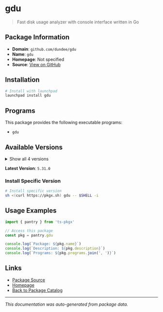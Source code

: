 # gdu

> Fast disk usage analyzer with console interface written in Go

## Package Information

- **Domain**: `github.com/dundee/gdu`
- **Name**: `gdu`
- **Homepage**: Not specified
- **Source**: [View on GitHub](https://github.com/pkgxdev/pantry/tree/main/projects/github.com/dundee/gdu/package.yml)

## Installation

```bash
# Install with launchpad
launchpad install gdu
```

## Programs

This package provides the following executable programs:

- `gdu`

## Available Versions

<details>
<summary>Show all 4 versions</summary>

- `5.31.0`, `5.30.1`, `5.30.0`, `5.29.0`

</details>

**Latest Version**: `5.31.0`

### Install Specific Version

```bash
# Install specific version
sh <(curl https://pkgx.sh) gdu -- $SHELL -i
```

## Usage Examples

```typescript
import { pantry } from 'ts-pkgx'

// Access this package
const pkg = pantry.gdu

console.log(`Package: ${pkg.name}`)
console.log(`Description: ${pkg.description}`)
console.log(`Programs: ${pkg.programs.join(', ')}`)
```

## Links

- [Package Source](https://github.com/pkgxdev/pantry/tree/main/projects/github.com/dundee/gdu/package.yml)
- [Homepage](#)
- [Back to Package Catalog](../../../package-catalog.md)

---

*This documentation was auto-generated from package data.*
